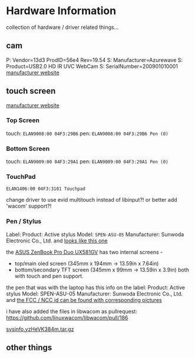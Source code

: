 <!--lint disable list-item-indent-->
<!--lint disable list-item-bullet-indent-->

# Hardware Information
collection of hardware / driver related things...

## cam
P:  Vendor=13d3 ProdID=56e4 Rev=19.54
S:  Manufacturer=Azurewave
S:  Product=USB2.0 HD IR UVC WebCam
S:  SerialNumber=200901010001
[manufacturer website](http://www.azurewave.com/camera-modules.html)


## touch screen

[manufacturer website](http://www.emc.com.tw/emc/en/Product/Solution/PenAndTouchInputSolutions)

### Top Screen
touch: `ELAN9008:00 04F3:29B6`
pen: `ELAN9008:00 04F3:29B6 Pen (0)`

### Bottom Screen
touch: `ELAN9009:00 04F3:29A1`
pen: `ELAN9009:00 04F3:29A1 Pen (0)`

### TouchPad
`ELAN1406:00 04F3:3101 Touchpad`

change driver to use evid multitouch instead of libinput?!
or better add 'wacom' support?!

### Pen / Stylus
Label:
Product: Active stylus
Model: `SPEN-ASU-05`
Manufacturer: Sunwoda Electronic Co., Ltd.
and [looks like this one](https://fccid.io/NCC/CCAI18LP0230T1/fWgpDt4ifGc=)





the [ASUS ZenBook Pro Duo UX581GV](https://www.asus.com/Laptops/ZenBook-Pro-Duo-UX581GV/Tech-Specs/) has two internal screens -
- top/main oled screen (345mm x 194mm → 13.59in x 7.64in)
- bottom/secondary TFT screen (345mm x 99mm → 13.59in x 3.9in)
both with touch and pen support.

the pen that was with the laptop has this info on the label:
Product: Active stylus
Model: SPEN-ASU-05
Manufacturer: Sunwoda Electronic Co., Ltd.
and [the FCC / NCC id can be found with corresponding pictures](https://fccid.io/NCC/CCAI18LP0230T1/fWgpDt4ifGc=)

i have also added the files in libwacom as pullrequest:
https://github.com/linuxwacom/libwacom/pull/186

[sysinfo.yzHeVK384m.tar.gz](https://github.com/linuxwacom/wacom-hid-descriptors/files/3934973/sysinfo.yzHeVK384m.tar.gz)




## other things

